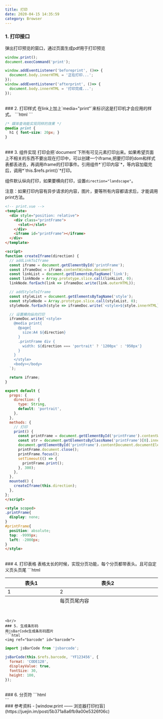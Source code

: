 ```yaml
---
title: 打印
date: 2020-04-15 14:35:59
category: Browser
---
```

### 1. 打印接口
弹出打印预览的窗口，通过页面生成pdf用于打印预览
```js
window.print();
document.execCommand('print');

window.addEventListener('beforeprint', ()=> {
  document.body.innerHTML = '正在打印...';
});
window.addEventListener('afterprint', ()=> {
  document.body.innerHTML = '打印完成...';
});
```


<br/>
### 2. 打印样式
在link上加上`media="print"`来标识这是打印机才会应用的样式。
```html
<link href="/print.css" media="print" rel="stylesheet" />
```

```css
/* 媒体查询能实现同样的效果 */
@media print {
  h1 { font-size: 20px; }
}
```

<br/>
### 3. 组件实现
打印会把`document`下所有可见元素打印出来。如果希望页面上不相关的东西不要出现在打印中，可以创建一个iframe,把要打印的dom和样式表都丢进去，再调用iframe的打印事件。引用组件*`<print ref="print">打印内容</print>`*，等内容加载完后，调用*`this.$refs.print()`*打印。

组件默认纵向打印，如果要横向打印，设置`direction="landscape"`。

注意：如果打印内容有异步请求的内容，图片，要等所有内容都请求后，才能调用print方法。
```html
<!-- print.vue -->
<template>
  <div style="position: relative">
    <div class="printFrame">
      <slot></slot>
    </div>
    <iframe id="printFrame"></iframe>
  </div>
</template>

<script>
function createIframe(direction) {
  // addLinkToIframe
  const iframe = document.getElementById('printFrame');
  const iframeDoc = iframe.contentWindow.document;
  const linkList = document.getElementsByTagName('link');
  const linkNode = Array.prototype.slice.call(linkList, 0);
  linkNode.forEach(link => iframeDoc.write(link.outerHTML));

  // addStyleToIframe
  const styleList = document.getElementsByTagName('style');
  const styleNode = Array.prototype.slice.call(styleList, 0);
  styleNode.forEach(style => iframeDoc.write(`<style>${style.innerHTML}</style>`));

  // 设置横向纵向打印
  iframeDoc.write(`<style>
    @media print{
      @page{
        size:A4 ${direction}
      }
      .printFrame div {
        width: ${direction === 'portrait' ? '1200px' : '950px'}
      }
    }
    </style>
    <body></body>
  `);

  return iframe;
}

export default {
  props: {
    direction: {
      type: String,
      default: 'portrait',
    },
  },
  methods: {
    // 打印
    print() {
      const printFrame = document.getElementById('printFrame').contentWindow;
      const str = document.getElementsByClassName('printFrame')[0].innerHTML;
      document.getElementById('printFrame').contentDocument.documentElement.getElementsByTagName('body')[0].innerHTML = str;
      printFrame.document.close();
      printFrame.focus();
      setTimeout(() => {
        printFrame.print();
      }, 300);
    },
  },
  mounted() {
    createIframe(this.direction);
  },
};
</script>

<style scoped>
.printFrame{
  display: none;
}
#printFrame{
  position: absolute;
  top: -9999px;
  left: -2000px;
}
</style>
```


<br/>
### 4. 打印表格
表格太长的时候，实现分页功能，每个分页都带表头。且可自定义页头页尾
```html
<table class="print-table">
  <thead>
    <tr>
      <th>表头1</th>
      <th>表头2</th>
    </tr>
  </thead>
  <tbody>
    <tr>
      <td>1</td>
      <td>2</td>
    </tr>
  </tbody>
  <tfoot>
    <tr>
      <td></td>
      <td>每页页尾内容</td>
    </tr>
  </tfoot>
</table>

<style lang="less" scoped>
.print-table{
  display: table;
  thead {
    display: table-header-group;
  }
  tfoot {
    display: table-footer-group;
  }
}
</style>
```


<br/>
### 5. 生成条形码
用jsBarCode生成条形码图片
```html
<img ref="barcode" id="barcode">
```

```js
import jsBarCode from 'jsbarcode';

jsBarCode(this.$refs.barcode, 'YF123456', {
  format: 'CODE128',
  displayValue: true,
  fontSize: 30,
  height: 100,
});
```

<br/>
### 6. 分页符
```html
<div style="page-break-before:left"></div>
```

<br/>
### 参考资料
- [window.print —— 浏览器打印扫盲](https://juejin.im/post/5b371a8a6fb9a00e5326f06c)